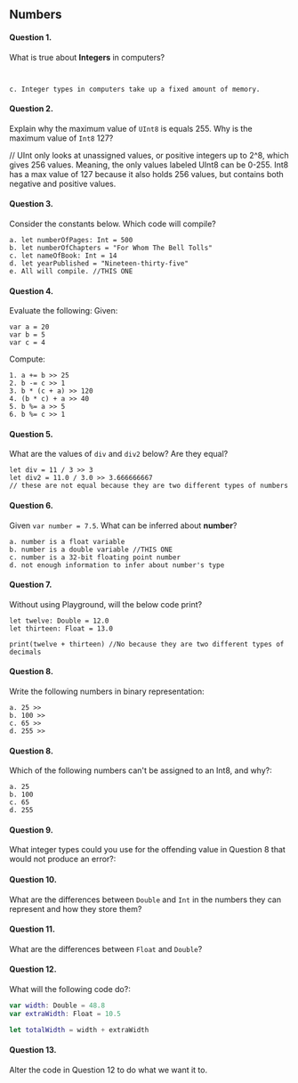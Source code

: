 ## Numbers

#### Question 1.
What is true about __Integers__ in computers?
```


c. Integer types in computers take up a fixed amount of memory.

```

#### Question 2.
Explain why the maximum value of ```UInt8``` is equals 255. Why is the maximum value of ```Int8``` 127?

// UInt only looks at unassigned values, or positive integers up to 2^8, which gives 256 values.  Meaning, the only values labeled UInt8 can be 0-255.  Int8 has a max value of 127 because it also holds 256 values, but contains both negative and positive values.  

#### Question 3.
Consider the constants below. Which code will compile?
```
a. let numberOfPages: Int = 500
b. let numberOfChapters = "For Whom The Bell Tolls"
c. let nameOfBook: Int = 14
d. let yearPublished = "Nineteen-thirty-five"
e. All will compile. //THIS ONE
```

#### Question 4.
Evaluate the following:
Given:
```
var a = 20
var b = 5
var c = 4
```
Compute:
```
1. a += b >> 25
2. b -= c >> 1
3. b * (c + a) >> 120
4. (b * c) + a >> 40
5. b %= a >> 5 
6. b %= c >> 1
```

#### Question 5.
What are the values of ```div``` and ```div2``` below? Are they equal?
```
let div = 11 / 3 >> 3
let div2 = 11.0 / 3.0 >> 3.666666667
// these are not equal because they are two different types of numbers
```

#### Question 6.
Given ```var number = 7.5```. What can be inferred about __number__?
```
a. number is a float variable 
b. number is a double variable //THIS ONE
c. number is a 32-bit floating point number
d. not enough information to infer about number's type
```

#### Question 7.
Without using Playground, will the below code print?
```
let twelve: Double = 12.0
let thirteen: Float = 13.0

print(twelve + thirteen) //No because they are two different types of decimals
```

#### Question 8.
Write the following numbers in binary representation:
```
a. 25 >> 
b. 100 >>
c. 65 >>
d. 255 >>
```

#### Question 8.
Which of the following numbers can't be assigned to an Int8, and why?:
```
a. 25
b. 100
c. 65
d. 255
```

#### Question 9.

What integer types could you use for the offending value in Question 8 that would not produce an error?:

#### Question 10.

What are the differences between ```Double``` and ```Int``` in the numbers they can represent and how they store them?

#### Question 11.

What are the differences between ```Float``` and ```Double```?

#### Question 12.

What will the following code do?:

```swift
var width: Double = 48.8
var extraWidth: Float = 10.5

let totalWidth = width + extraWidth
```

#### Question 13.

Alter the code in Question 12 to do what we want it to.
